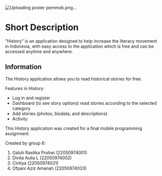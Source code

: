 ![Uploading poster pemmob.png…]()

# Short Description

"History" is an application designed to help increase the literacy movement in Indonesia, with easy access to the application which is free and can be accessed anytime and anywhere.

## Information

The History application allows you to read historical stories for free. 

Features in History:
- Log in and register
- Dashboard (to see story options) read stories according to the selected category
- Add stories (photos, biodata, and descriptions)
- Activity

This History application was created for a final mobile programming assignment.

Created by group 6:
1. Galuh Rastika Pratiwi (22050974001) 
2. Divita Aulia L        (22050974002)
3. Cintiya               (22050974021)
4. Ofpani Aziz Amanah    (22050974033)
